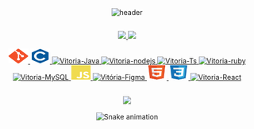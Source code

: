 <div style="display: inline_block"  align="center">
  <img alt = "header" height="230rem" src="https://user-images.githubusercontent.com/68754092/170893832-0eac95d7-897d-4813-9855-59b93c582cb4.png"/>
</div>

##

<div style="display: inline_block"  align="center">
  <a href="https://github.com/vitoriasaturnino">
  <img height="160em" src="https://github-readme-stats.vercel.app/api?username=vitoriasaturnino&show_icons=true&theme=radical&include_all_commits=true&count_private=true"/>
  <img height="160m" src="https://github-readme-stats.vercel.app/api/top-langs/?username=vitoriasaturnino&layout=compact&langs_count=7&theme=radical"/>
</div>
  
<div style="display: inline_block"enter" align="center"><br>
  <img alt= "Vitoria-git" height="30" width="40" src="https://raw.githubusercontent.com/devicons/devicon/master/icons/git/git-original.svg">
  
   <!-- back -->
  <img alt= "Vitoria-C" height="30" width="40" src="https://raw.githubusercontent.com/devicons/devicon/master/icons/c/c-plain.svg">
  <img alt= "Vitoria-Java" height="30" width="40"src="https://cdn.jsdelivr.net/gh/devicons/devicon/icons/java/java-original.svg" />
  <img alt= "Vitoria-nodejs" height="30" width="40" src="https://cdn.jsdelivr.net/gh/devicons/devicon/icons/nodejs/nodejs-original.svg" />
  <img alt= "Vitoria-Ts" height="30" width="40" src="https://cdn.jsdelivr.net/gh/devicons/devicon/icons/typescript/typescript-plain.svg" />  
  <img alt= "Vitoria-ruby" height="30" width="40" src="https://cdn.jsdelivr.net/gh/devicons/devicon/icons/ruby/ruby-plain.svg" />
  
  <!-- banco -->
  <img alt= "Vitoria-MySQL" height="30" width="40" src="https://cdn.jsdelivr.net/gh/devicons/devicon/icons/mysql/mysql-plain.svg" />
  <!-- <img alt= "Vitoria-Python" height="30" width="40" src="https://raw.githubusercontent.com/devicons/devicon/master/icons/python/python-original.svg"> -->  
  
  <!-- front -->
  <img alt= "Vitoria-Js" height="30" width="40" src="https://raw.githubusercontent.com/devicons/devicon/master/icons/javascript/javascript-plain.svg"> 
  <img alt= "Vitória-Figma" height="30" width="40" src="https://cdn.jsdelivr.net/gh/devicons/devicon/icons/figma/figma-original.svg" />
  <img alt= "Vitoria-HTML" height="30" width="40" src="https://raw.githubusercontent.com/devicons/devicon/master/icons/html5/html5-original.svg">
  <img alt= "Vitoria-CSS" height="30" width="40" src="https://raw.githubusercontent.com/devicons/devicon/master/icons/css3/css3-original.svg">
  <img alt= "Vitoria-React" height="30" width="40" src="https://cdn.jsdelivr.net/gh/devicons/devicon/icons/react/react-original.svg" />
                                                                                                                                
</div> 

##
  
<div style="display: inline_block" align="center"> 
  <a href="https://www.linkedin.com/in/vit%C3%B3ria-moura-6393391b0/" target="_blank"><img src="https://img.shields.io/badge/-LinkedIn-%230077B5?style=for-the-badge&logo=linkedin&logoColor=white" target="_blank"></a> 
 <!-- <a href = "mailto:contatorvim.saturnino@gmail.com"><img src="https://img.shields.io/badge/-Gmail-%23333?style=for-the-badge&logo=gmail&logoColor=white" target="_blank"></a>
  <a href="https://www.instagram.com/vitoriacmoura_/" target="_blank"><img src="https://img.shields.io/badge/-Instagram-%23E4405F?style=for-the-badge&logo=instagram&logoColor=white" target="_blank"></a>
 -->
  
   ![Snake animation](https://github.com/vitoriasaturnino/vitoriasaturnino/blob/output/github-contribution-grid-snake.svg)
</div>

